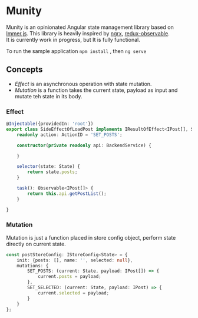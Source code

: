 # Munity

Munity is an opinionated Angular state management library based on [Immer.js](https://github.com/immerjs/immer). This library is heavily inspired by [ngrx](), [redux-observable]().   
It is currently work in progress, but It is fully functional.

To run the sample application
```npm install``` , then ```ng serve```


## Concepts
* *Effect* is an asynchronous operation with state mutation.
* *Mutation* is a function takes the current state, payload as input and mutate teh state in its body.

### Effect
```ts
@Injectable({providedIn: 'root'})
export class SideEffectOfLoadPost implements IResultOfEffect<IPost[], State, IPost[]> {
    readonly action: ActionID = 'SET_POSTS';

    constructor(private readonly api: BackendService) {

    }

    selector(state: State) {
        return state.posts;
    }

    task(): Observable<IPost[]> {
        return this.api.getPostList();
    }

}
```

### Mutation
Mutation is just a function placed in store config object, perform state directly on current state.
```ts
const postStoreConfig: IStoreConfig<State> = {
    init: {posts: [], name: '', selected: null},
    mutations: {
        SET_POSTS: (current: State, payload: IPost[]) => {
            current.posts = payload;
        },
        SET_SELECTED: (current: State, payload: IPost) => {
            current.selected = payload;
        }
    }
};
```

